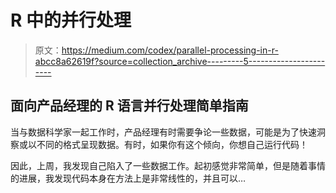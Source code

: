 # R 中的并行处理

> 原文：<https://medium.com/codex/parallel-processing-in-r-abcc8a62619f?source=collection_archive---------5----------------------->

## 面向产品经理的 R 语言并行处理简单指南

当与数据科学家一起工作时，产品经理有时需要争论一些数据，可能是为了快速洞察或以不同的格式呈现数据。有时，如果你有这个倾向，你想自己运行代码！

因此，上周，我发现自己陷入了一些数据工作。起初感觉非常简单，但是随着事情的进展，我发现代码本身在方法上是非常线性的，并且可以…